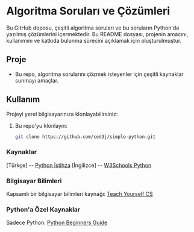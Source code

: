 # Algoritma Soruları ve Çözümleri

Bu GitHub deposu, çeşitli algoritma soruları ve bu soruların Python'da yazılmış çözümlerini içermektedir. 
Bu README dosyası, projenin amacını, kullanımını ve katkıda bulunma sürecini açıklamak için oluşturulmuştur.



## Proje

- Bu repo, algoritma sorularını çözmek isteyenler için çeşitli kaynaklar sunmayı amaçlar.



## Kullanım

Projeyi yerel bilgisayarınıza klonlayabilirsiniz:

1. Bu repo'yu klonlayın:
   ```bash
   git clone https://github.com/ced3j/simple-python.git


### Kaynaklar

[Türkçe] -- [Python İstihza](https://python-istihza.yazbel.com/index.html)
[İngilizce] -- [W3Schools Python](https://www.w3schools.com/python/)

### Bilgisayar Bilimleri

Kapsamlı bir bilgisayar bilimleri kaynağı: [Teach Yourself CS](https://teachyourselfcs.com)

### Python'a Özel Kaynaklar

Sadece Python: [Python Beginners Guide](https://wiki.python.org/moin/BeginnersGuide/Programmers)

